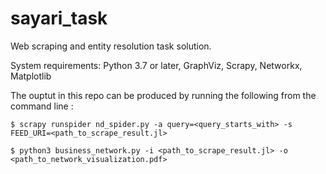 # sayari_task
Web scraping and entity resolution task solution.

System requirements: Python 3.7 or later, GraphViz, Scrapy, Networkx, Matplotlib

The ouptut in this repo can be produced by running the following from the command line :

`$ scrapy runspider nd_spider.py -a query=<query_starts_with> -s FEED_URI=<path_to_scrape_result.jl>`

`$ python3 business_network.py -i <path_to_scrape_result.jl> -o <path_to_network_visualization.pdf>`
